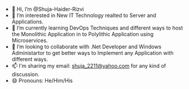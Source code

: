 - 👋 Hi, I’m @Shuja-Haider-Rizvi
- 👀 I’m interested in New IT Technology realted to Server and Applications.
- 🌱 I’m currently learning DevOps Techniques and different ways to host the Monolithic Application in to Polylithic Application using Microservices.
- 💞️ I’m looking to collaborate with .Net Developer and Windows Administartor to get better ways to Implement any Application with different ways. 
- 📫 I'm sharing my email: shuja_2211@yahoo.com for any kind of discussion.
- 😄 Pronouns: He/Him/His

<!---
Shuja-H-Rizvi/Shuja-H-Rizvi is a ✨ special ✨ repository because its `README.md` (this file) appears on your GitHub profile.
You can click the Preview link to take a look at your changes.
--->
